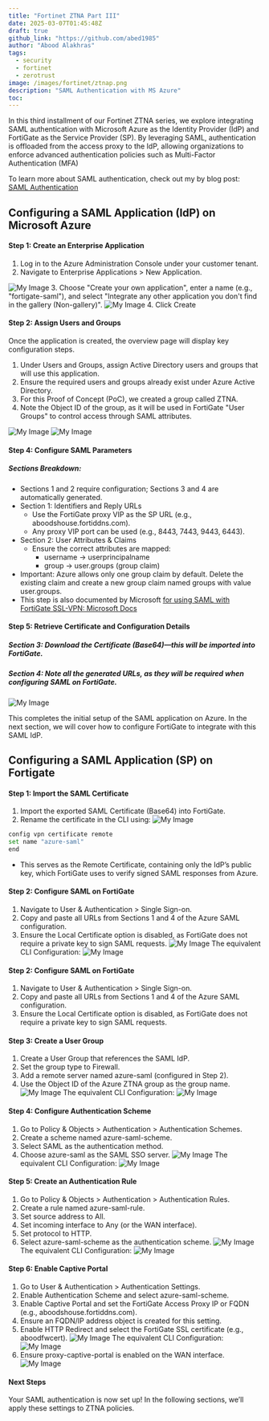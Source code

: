 ```yaml
---
title: "Fortinet ZTNA Part III"
date: 2025-03-07T01:45:48Z
draft: true
github_link: "https://github.com/abed1985"
author: "Abood Alakhras"
tags:
  - security
  - fortinet
  - zerotrust
image: /images/fortinet/ztnap.png
description: "SAML Authentication with MS Azure"
toc:
---
```

In this third installment of our Fortinet ZTNA series, we explore integrating SAML authentication with Microsoft Azure as the Identity Provider (IdP) and FortiGate as the Service Provider (SP). By leveraging SAML, authentication is offloaded from the access proxy to the IdP, allowing organizations to enforce advanced authentication policies such as Multi-Factor Authentication (MFA)

To learn more about SAML authentication, check out my by blog post: [SAML Authentication](http://net-sec-ops.com/blogs/saml-authentication/)


## Configuring a SAML Application (IdP) on Microsoft Azure


#### Step 1: Create an Enterprise Application 
 

1. Log in to the Azure Administration Console under your customer tenant.
2. Navigate to Enterprise Applications > New Application.

![My Image](/images/fortinet/ztna_saml1.PNG)
3. Choose "Create your own application", enter a name (e.g., "fortigate-saml"), and select "Integrate any other application you don't find in the gallery (Non-gallery)".
![My Image](/images/fortinet/ztna_saml2.PNG)
4. Click Create

#### Step 2: Assign Users and Groups

Once the application is created, the overview page will display key configuration steps.

1. Under Users and Groups, assign Active Directory users and groups that will use this application.
2. Ensure the required users and groups already exist under Azure Active Directory.
3. For this Proof of Concept (PoC), we created a group called ZTNA.
4. Note the Object ID of the group, as it will be used in FortiGate "User Groups" to control access through SAML attributes.

![My Image](/images/fortinet/ztna_saml3.PNG)
![My Image](/images/fortinet/ztna_saml6.PNG)


#### Step 4: Configure SAML Parameters

##### Sections Breakdown:

- Sections 1 and 2 require configuration; Sections 3 and 4 are automatically generated.
- Section 1: Identifiers and Reply URLs
    - Use the FortiGate proxy VIP as the SP URL (e.g., aboodshouse.fortiddns.com).
    - Any proxy VIP port can be used (e.g., 8443, 7443, 9443, 6443).
- Section 2: User Attributes & Claims
    - Ensure the correct attributes are mapped:
        - username → userprincipalname
        - group → user.groups (group claim)
- Important: Azure allows only one group claim by default. Delete the existing claim and create a new group claim named groups with value user.groups.
- This step is also documented by Microsoft [for using SAML with FortiGate SSL-VPN: Microsoft Docs](https://docs.microsoft.com/en-us/azure/active-directory/saas-apps/fortigate-ssl-vpn-tutorial)

#### Step 5: Retrieve Certificate and Configuration Details

##### Section 3: Download the Certificate (Base64)—this will be imported into FortiGate.
##### Section 4: Note all the generated URLs, as they will be required when configuring SAML on FortiGate.
 
 
![My Image](/images/fortinet/ztna_saml4.PNG)


This completes the initial setup of the SAML application on Azure. In the next section, we will cover how to configure FortiGate to integrate with this SAML IdP.

## Configuring a SAML Application (SP) on Fortigate

#### Step 1: Import the SAML Certificate
1. Import the exported SAML Certificate (Base64) into FortiGate.
2. Rename the certificate in the CLI using: 
![My Image](/images/fortinet/ztna_saml7.PNG)
```python
config vpn certificate remote
set name "azure-saml"
end
```
- This serves as the Remote Certificate, containing only the IdP’s public key, which FortiGate uses to verify signed SAML responses from Azure.

#### Step 2: Configure SAML on FortiGate

1. Navigate to User & Authentication > Single Sign-on.
2. Copy and paste all URLs from Sections 1 and 4 of the Azure SAML configuration.
3. Ensure the Local Certificate option is disabled, as FortiGate does not require a private key to sign SAML requests.
![My Image](/images/fortinet/ztna_saml8.PNG)
The equivalent CLI Configuration: 
![My Image](/images/fortinet/ztna_saml9.PNG)

#### Step 2: Configure SAML on FortiGate

1. Navigate to User & Authentication > Single Sign-on.
2. Copy and paste all URLs from Sections 1 and 4 of the Azure SAML configuration.
3. Ensure the Local Certificate option is disabled, as FortiGate does not require a private key to sign SAML requests.


#### Step 3: Create a User Group

1. Create a User Group that references the SAML IdP.
2. Set the group type to Firewall.
3. Add a remote server named azure-saml (configured in Step 2).
4. Use the Object ID of the Azure ZTNA group as the group name.
![My Image](/images/fortinet/ztna_saml10.PNG)
The equivalent CLI Configuration: 
![My Image](/images/fortinet/ztna_saml11.PNG) 


#### Step 4: Configure Authentication Scheme

1. Go to Policy & Objects > Authentication > Authentication Schemes.
2. Create a scheme named azure-saml-scheme.
3. Select SAML as the authentication method.
4. Choose azure-saml as the SAML SSO server.
![My Image](/images/fortinet/ztna_saml12.PNG)
The equivalent CLI Configuration: 
![My Image](/images/fortinet/ztna_saml13.PNG)

#### Step 5: Create an Authentication Rule

1. Go to Policy & Objects > Authentication > Authentication Rules.
2. Create a rule named azure-saml-rule.
3. Set source address to All.
4. Set incoming interface to Any (or the WAN interface).
5. Set protocol to HTTP.
6. Select azure-saml-scheme as the authentication scheme.
![My Image](/images/fortinet/ztna_saml14.PNG)
The equivalent CLI Configuration: 
![My Image](/images/fortinet/ztna_saml15.PNG) 

#### Step 6: Enable Captive Portal

1. Go to User & Authentication > Authentication Settings.
2. Enable Authentication Scheme and select azure-saml-scheme.
3. Enable Captive Portal and set the FortiGate Access Proxy IP or FQDN (e.g., aboodshouse.fortiddns.com).
4. Ensure an FQDN/IP address object is created for this setting.
5. Enable HTTP Redirect and select the FortiGate SSL certificate (e.g., aboodfwcert).
![My Image](/images/fortinet/ztna_saml16.PNG) 
The equivalent CLI Configuration: 
![My Image](/images/fortinet/ztna_saml17.PNG)
6. Ensure proxy-captive-portal is enabled on the WAN interface.  
![My Image](/images/fortinet/ztna_saml18.PNG)  

 
#### Next Steps

Your SAML authentication is now set up! In the following sections, we’ll apply these settings to ZTNA policies.
